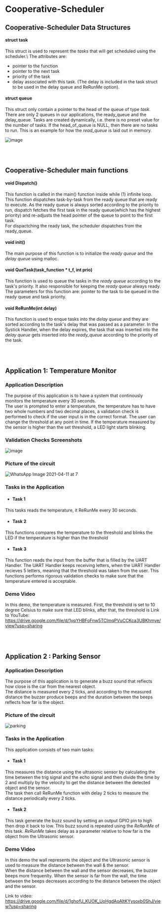 # Cooperative-Scheduler

**Cooperative-Scheduler Data Structures**
-------------------------------------------
#### struct task
This struct is used to represent the *tasks* that will get scheduled using the scheduler.\ 
The attributes are:
- pointer to the function
- pointer to the next task
- priority of the task
- delay associated with this task. (The delay is included in the task struct to be used in the delay queue and ReRunMe option).

####  struct queue
This struct only contain a pointer to the head of the queue of type *task*. There are only 2 queues in our applications, the ready_queue and the delay_queue. Tasks are created dynamically, i.e. there is no preset value for the number of tasks. If the head_of_queue is NULL, then there are no tasks to run. This is an example for how the *read_queue* is laid out in memory. 

![image](https://user-images.githubusercontent.com/61902007/114317881-98c5a500-9b0a-11eb-9e86-e75be2613e6a.png)

<br />
<br />


**Cooperative-Scheduler main functions**
-------------------------------------------
#### void Dispatch() 
This function is called in the main() function inside while (1) infinite loop. \
This function dispatches task-by-task from the ready queue that are ready to execute. As the ready queue is always sorted according to the priority to run, dispatch fetches the first task in the ready queue(which has the highest priority) and re-adjusts the head pointer of the queue to point to the first task. \
For dispactching the ready task, the scheduler dispatches from the ready_queue.

#### void init() 
The main purpose of this function is to initialize the *ready queue* and the *delay queue* using malloc.

#### void QueTask(task_function * t_f, int prio)
This function is used to queue the tasks in the *ready queue* according to the task's priority. It also responsible for keeping the *ready queue* always ready. The parameters for this function are: pointer to the task to be queued in the ready queue and task priority.

#### void ReRunMe(int delay)
This function is used to enque tasks into the *delay queue* and they are sorted according to the task's delay that was passed as a parameter. In the Systick Handler, when the delay expires, the task that was inserted into the *delay queue* gets inserted into the *ready_queue* according to the priority of the task. 


<br />
<br />

**Application 1: Temperature Monitor**
-------------------------------------------
### Application Description
The purpose of this application is to have a system that continously monitors the temperature every 30 seconds.\
The user is prompted to enter a temperature, the temperature has to have two whole numbers and two decimal places, a validation check is performed to check if the user input is in the correct format. The user can change the threshold at any point in time. If the temperature measured by the sensor is higher than the set threshold, a LED light starts blinking. 

### Validation Checks Screenshots
![image](https://user-images.githubusercontent.com/61902007/114313989-25676780-9af9-11eb-9967-2185dd6d0a61.png)

### Picture of the circuit
![WhatsApp Image 2021-04-11 at 7](https://user-images.githubusercontent.com/61902007/114316314-5056b900-9b03-11eb-990f-51b2865d2d76.jpg)


### Tasks in the Application

- #### Task 1
This tasks reads the temperature, it ReRunMe every 30 seconds.
- #### Task 2
This functions compares the temperature to the threshold and blinks the LED if the temperature is higher than the threshold
- #### Task 3
This function reads the input from the buffer that is filled by the UART Handler. The UART Handler keeps receiving letters, when the UART Handler recieves 5 letters, meaning that the threshold was taken from the user. This functions performs rigorous validation checks to make sure that the temperature entered is acceptable.  

### Demo Video 
In this demo, the temperature is measured. First, the threshold is set to 10 degree Celsius to make sure that LED blinks, after that, the threshold is 
Link to YouTube: https://drive.google.com/file/d/1yqYHBFoFnw5TClmqPVuCCKca3UBKhmye/view?usp=sharing


<br />
<br />

**Application 2 : Parking Sensor**
-------------------------------------------

### Application Description
The purpose of this application is to generate a buzz sound that reflects how close is the car from the nearest object. \
The distance is measured every 2 ticks, and according to the measured distance the buzzer produce beeps and the duration between the beeps reflects how far is the object.

### Picture of the circuit
![parking](https://user-images.githubusercontent.com/43896028/114317878-8f3c3d00-9b0a-11eb-9c35-2791808edf8b.jpg)


### Tasks in the Application
This application consists of two main tasks: 
- #### Task 1
This measures the distance using the ultrasonic sensor by calculating the time between the trig signal and the echo signal and then divide the time by 2 and multiply by the velocity to get the distance between the detected object and the sensor. \
The task then call ReRunMe function with delay 2 ticks to measure the distance periodically every 2 ticks.

- #### Task 2
This task generate the buzz sound by setting an output GPIO pin to high then drop it back to low. This buzz sound is repeated using the *ReRunMe* of this task. *ReRunMe* takes delay as a parameter relative to how far is the object from the Ultrasonic sensor. 

### Demo Video 
In this demo the wall represents the object and the Ultrasonic sensor is used to measure the distance between the wall & the sensor. \
When the distance between the wall and the sensor decreases, the buzzer beeps more frequenlty. When the sensor is far from the wall, the time between the beeps decreases according to the distance between the object and the sensor. 

Link to video: https://drive.google.com/file/d/1ghofU_KUOK_UoHgdAoAltKYysoxb0ShJ/view?usp=sharing
